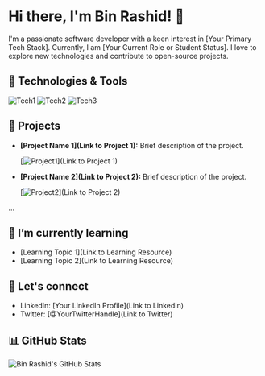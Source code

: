 # Hi there, I'm Bin Rashid! 👋

I'm a passionate software developer with a keen interest in [Your Primary Tech Stack]. Currently, I am [Your Current Role or Student Status]. I love to explore new technologies and contribute to open-source projects.

## 🔧 Technologies & Tools

![Tech1](https://img.shields.io/badge/-Tech1-333333?style=flat&logo=tech1&logoColor=white)
![Tech2](https://img.shields.io/badge/-Tech2-333333?style=flat&logo=tech2&logoColor=white)
![Tech3](https://img.shields.io/badge/-Tech3-333333?style=flat&logo=tech3&logoColor=white)

## 🚀 Projects

- **[Project Name 1](Link to Project 1):** Brief description of the project.

  [![Project1](Project1_Image_Link)](Link to Project 1)

- **[Project Name 2](Link to Project 2):** Brief description of the project.

  [![Project2](Project2_Image_Link)](Link to Project 2)

...

## 🌱 I’m currently learning

- [Learning Topic 1](Link to Learning Resource)
- [Learning Topic 2](Link to Learning Resource)

## 💬 Let's connect

- LinkedIn: [Your LinkedIn Profile](Link to LinkedIn)
- Twitter: [@YourTwitterHandle](Link to Twitter)

## 📊 GitHub Stats

![Bin Rashid's GitHub Stats](https://github-readme-stats.vercel.app/api?username=Bin-Rashid&show_icons=true&theme=radical)

<!-- Optional: Add additional sections as needed -->
